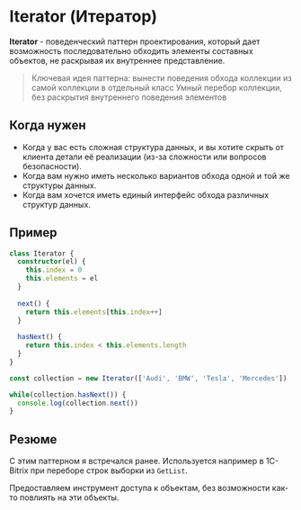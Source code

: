 # Iterator (Итератор)

**Iterator** - поведенческий паттерн проектирования, который дает возможность последовательно обходить элементы
составных объектов, не раскрывая их внутреннее представление.

> Ключевая идея паттерна: вынести поведения обхода коллекции из самой коллекции в отдельный класс
> Умный перебор коллекции, без раскрытия внутреннего поведения элементов

## Когда нужен
- Когда у вас есть сложная структура данных, и вы хотите скрыть от клиента детали её реализации
  (из-за сложности или вопросов безопасности).
- Когда вам нужно иметь несколько вариантов обхода одной и той же структуры данных.
- Когда вам хочется иметь единый интерфейс обхода различных структур данных.

## Пример

```typescript
class Iterator {
  constructor(el) {
    this.index = 0
    this.elements = el
  }
  
  next() {
    return this.elements[this.index++]
  }
  
  hasNext() {
    return this.index < this.elements.length
  }
}

const collection = new Iterator(['Audi', 'BMW', 'Tesla', 'Mercedes'])

while(collection.hasNext()) {
  console.log(collection.next())
}
```

## Резюме

С этим паттерном я встречался ранее. Используется например в 1C-Bitrix при переборе строк выборки из `GetList`.

Предоставляем инструмент доступа к объектам, без возможности как-то повлиять на эти объекты.
